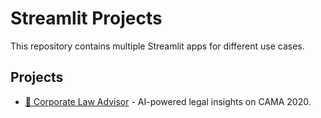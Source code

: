 # Streamlit Projects
This repository contains multiple Streamlit apps for different use cases.

## Projects
- [📜 Corporate Law Advisor](https://corporate-law.streamlit.app/) - AI-powered legal insights on CAMA 2020.
